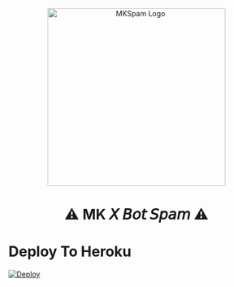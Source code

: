 <p align="center">
  <img src="https://te.legra.ph/file/a2beccc714b5f011dd42d.jpg"width="350"" alt="MKSpam Logo">
</p>
<h1 align="center">
  <b>⚠️ MK 𝘟 𝘉𝘰𝘵 𝘚𝘱𝘢𝘮 ⚠️</b>
</h1>


# Deploy To Heroku

[![Deploy](https://www.herokucdn.com/deploy/button.svg)](https://heroku.com/deploy?template=https://github.com/ERR0rMK/PythonBot13)
<br>
